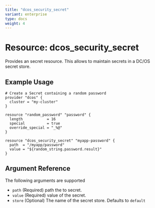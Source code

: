 ```yaml
---
title: "dcos_security_secret"
variant: enterprise
type: docs
weight: 4
---
```


# Resource: dcos_security_secret
Provides an secret resource. This allows to maintain secrets in a DC/OS secret store.

## Example Usage

```hcl
# Create a Secret containing a random password
provider "dcos" {
  cluster = "my-cluster"
}

resource "random_password" "password" {
  length           = 16
  special          = true
  override_special = "_%@"
}

resource "dcos_security_secret" "myapp-password" {
  path  = "/myapp/password"
  value = "${random_string.password.result}"
}
```

## Argument Reference
The following arguments are supported

- `path` (Required) path the to secret.
- `value` (Required) value of the secret.
- `store` (Optional) The name of the secret store. Defaults to `default`
